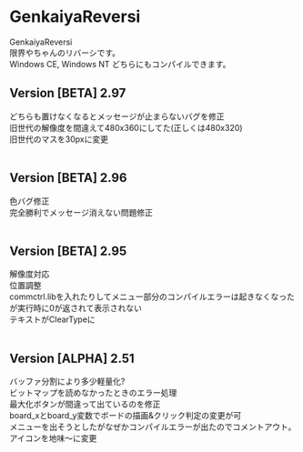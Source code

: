 # GenkaiyaReversi
GenkaiyaReversi<br>
限界やちゃんのリバーシです。<br>
Windows CE, Windows NT どちらにもコンパイルできます。<br>

<h2>Version [BETA] 2.97 </h2>
どちらも置けなくなるとメッセージが止まらないバグを修正<br>
旧世代の解像度を間違えて480x360にしてた(正しくは480x320)<br>
旧世代のマスを30pxに変更<br>
<br>
<h2>Version [BETA] 2.96</h2>
色バグ修正<br>
完全勝利でメッセージ消えない問題修正<br>
<br>
<h2>Version [BETA] 2.95</h2>
解像度対応<br>
位置調整<br>
commctrl.libを入れたりしてメニュー部分のコンパイルエラーは起きなくなった　が実行時に0が返されて表示されない<br>
テキストがClearTypeに<br>
<br>
<h2>Version [ALPHA] 2.51</h2>
バッファ分割により多少軽量化?<br>
ビットマップを読めなかったときのエラー処理<br>
最大化ボタンが間違って出ているのを修正<br>
board_xとboard_y変数でボードの描画&クリック判定の変更が可<br>
メニューを出そうとしたがなぜかコンパイルエラーが出たのでコメントアウト。<br>
アイコンを地味～に変更<br>